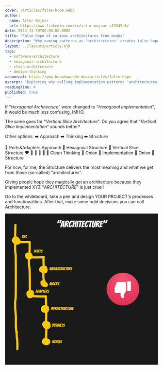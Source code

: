 ```yaml
---
cover: /articles/false-hope.webp
author:
  name: Artur Wojnar
  url: https://www.linkedin.com/in/artur-wojnar-a19349a6/
date: 2024-11-20T00:00:00.000Z
title: "False hope of various architectures from books"
description: "Why naming patterns as 'architectures' creates false hope. Learn the difference between implementation patterns and true software architecture."
layout: ../layouts/article.njk
tags:
  - software-architecture
  - hexagonal-architecture
  - clean-architecture
  - design-thinking
canonical: https://www.knowhowcode.dev/articles/false-hope
excerpt: "Exploring why calling implementation patterns 'architectures' misleads developers and how to approach true architectural design"
readingTime: 4
published: true
---
```


If "_Hexagonal Architecture_" were changed to "_Hexagonal Implementation_", it would be much less confusing, IMHO.

The same goes for "_Vertical Slice Architecture_". Do you agree that "_Vertical Slice Implementation_" sounds better?

Other options:
➡️ Approach
➡️ Thinking
➡️ Structure

🤔 Ports&Adapters Approach
🤔 Hexagonal Structure
🤔 Vertical Slice Structure ❤️ 🩷 🧡 💛 💚 
🤔 Clean Thinking
🤔 Onion 🧅 Implementation
🤔 Onion 🧅 Structure

For now, for me, the Structure delivers the most meaning and what we get from those (so-called) "architectures".

Giving people hope they magically got an architecture because they implemented XYZ "_ARCHITECTURE_" is just cruel!

Go to the whiteboard, take a pen and design YOUR PROJECT's processes and functionalities. After that, make some bold decisions you can call Architecture.

<img class="article-image" src="/public/articles/false-hope.webp" alt="" loading="eager" fetchpriority="high" />